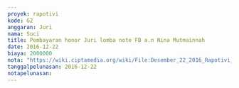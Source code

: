 ```yaml
---
proyek: rapotivi
kode: G2
anggaran: Juri
nama: Suci
title: Pembayaran honor Juri lomba note FB a.n Nina Mutmainnah
date: 2016-12-22
biaya: 2000000
nota: "https://wiki.ciptamedia.org/wiki/File:Desember_22_2016_Rapotivi_G2_Honor_juri_lomba_Note_FB_a.n_Nina_Mutmainah.jpg"
tanggalpelunasan: 2016-12-22
notapelunasan:
---
```

